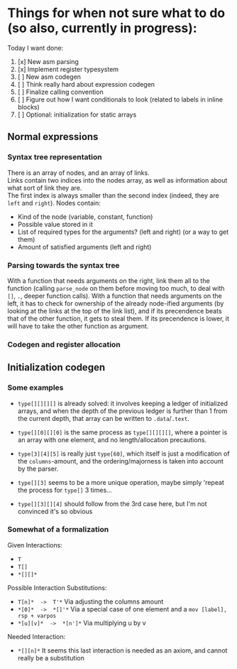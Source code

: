 # Things for when not sure what to do (so also, currently in progress):
Today I want done:
1. [x] New asm parsing
2. [x] Implement register typesystem
2. [ ] New asm codegen
3. [ ] Think really hard about expression codegen
4. [ ] Finalize calling convention
5. [ ] Figure out how I want conditionals to look (related to labels in inline blocks)
6. [ ] Optional: initialization for static arrays

## Normal expressions
### Syntax tree representation
There is an array of nodes, and an array of links.\
Links contain two indices into the nodes array, as well as information about what sort of link they are.\
The first index is always smaller than the second index (indeed, they are `left` and `right`).
Nodes contain:
- Kind of the node (variable, constant, function)
- Possible value stored in it
- List of required types for the arguments? (left and right) (or a way to get them)
- Amount of satisfied arguments (left and right)

### Parsing towards the syntax tree
With a function that needs arguments on the right, link them all to the function (calling `parse_node` on them before moving too much, to deal with `[]`, `.`, deeper function calls).
With a function that needs arguments on the left, it has to check for ownership of the already node-ified arguments (by looking at the links at the top of the link list),
and if its precendence beats that of the other function, it gets to steal them. If its precendence is lower, it will have to take the other function as argument.

### Codegen and register allocation

## Initialization codegen
### Some examples
- `type[][][][]` is already solved: it involves keeping a ledger of initialized arrays, and when the depth of the previous ledger is further than 1 from the current depth, that array can be written to `.data`/`.text`.
- `type[][0][][0]` is the same process as `type[][][][]`, where a pointer is an array with one element, and no length/allocation precautions.
- `type[3][4][5]` is really just `type[60]`, which itself is just a modification of the `columns`-amount, and the ordering/majorness is taken into account by the parser.

- `type[][3]` seems to be a more unique operation, maybe simply 'repeat the process for `type[]` 3 times...
- `type[][3][][4]` should follow from the 3rd case here, but I'm not convinced it's so obvious

### Somewhat of a formalization
Given Interactions:
- ` T `
- ` T[] `
- ` *[][]* `

Possible Interaction Substitutions:
- ` T[n]*  ->  T'* `         Via adjusting the columns amount
- ` *[0]*  ->  *[]'* `       Via a special case of one element and a `mov [label], rsp + varpos`
- ` *[u][v]*  ->  *[n']* `   Via multiplying u by v

Needed Interaction:
- ` *[][n]* `
It seems this last interaction is needed as an axiom, and cannot really be a substitution